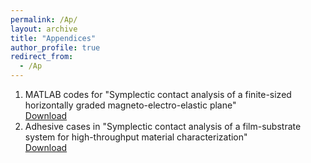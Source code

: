 ```yaml
---
permalink: /Ap/
layout: archive
title: "Appendices"
author_profile: true
redirect_from: 
  - /Ap
---
```

1. MATLAB codes for "Symplectic contact analysis of a finite-sized horizontally graded magneto-electro-elastic plane" <br>
[Download](http://chainjackson.github.io/Chain.github.io/files/codes_for_RSPA-2024-0591.zip)
2. Adhesive cases in "Symplectic contact analysis of a film-substrate system for high-throughput material characterization" <br>
[Download](http://chainjackson.github.io/Chain.github.io/files/Adhesive_cases.pdf)
